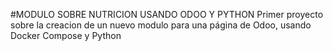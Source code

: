 #MODULO SOBRE NUTRICION USANDO ODOO Y PYTHON
Primer proyecto sobre la creacion de un nuevo modulo para una página de Odoo, usando Docker Compose y Python

